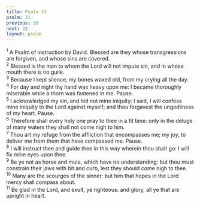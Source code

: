 ```yaml
---
title: Psalm 31
psalm: 31
previous: 30
next: 32
layout: psalm
---
```

<div class="psalm-verse"><sup class="verse-number">1</sup> A Psalm of instruction by David. Blessed are they whose transgressions are forgiven, and whose sins are covered. </div><div class="psalm-verse"><sup class="verse-number">2</sup> Blessed is the man to whom the Lord will not impute sin, and in whose mouth there is no guile. </div><div class="psalm-verse"><sup class="verse-number">3</sup> Because I kept silence, my bones waxed old, from my crying all the day. </div><div class="psalm-verse"><sup class="verse-number">4</sup> For day and night thy hand was heavy upon me: I became thoroughly miserable while a thorn was fastened in me. Pause. </div><div class="psalm-verse"><sup class="verse-number">5</sup> I acknowledged my sin, and hid not mine iniquity: I said, I will confess mine iniquity to the Lord against myself; and thou forgavest the ungodliness of my heart. Pause. </div><div class="psalm-verse"><sup class="verse-number">6</sup> Therefore shall every holy one pray to thee in a fit time: only in the deluge of many waters they shall not come nigh to him. </div><div class="psalm-verse"><sup class="verse-number">7</sup> Thou art my refuge from the affliction that encompasses me; my joy, to deliver me from them that have compassed me. Pause. </div><div class="psalm-verse"><sup class="verse-number">8</sup> I will instruct thee and guide thee in this way wherein thou shalt go: I will fix mine eyes upon thee. </div><div class="psalm-verse"><sup class="verse-number">9</sup> Be ye not as horse and mule, which have no understanding: but thou must constrain their jaws with bit and curb, lest they should come nigh to thee. </div><div class="psalm-verse"><sup class="verse-number">10</sup> Many are the scourges of the sinner: but him that hopes in the Lord mercy shall compass about. </div><div class="psalm-verse"><sup class="verse-number">11</sup> Be glad in the Lord, and exult, ye righteous: and glory, all ye that are upright in heart. </div>